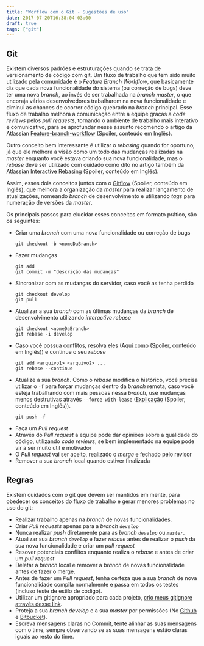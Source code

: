 ```yaml
---
title: "Worflow com o Git - Sugestões de uso"
date: 2017-07-20T16:38:04-03:00
draft: true
tags: ["git"]
---
```


## Git

Existem diversos padrões e estruturações quando se trata de versionamento de código com git. Um fluxo de trabalho que tem sido muito utilizado pela comunidade é o *Feature Branch Workflow*, que basicamente diz que cada nova funcionalidade do sistema (ou correção de bugs) deve ter uma nova *branch*, ao invés de ser trabalhada na *branch master*, o que encoraja vários desenvolvedores trabalharem na nova funcionalidade e diminui as chances de ocorrer código quebrado na *branch* principal. Esse fluxo de trabalho melhora a comunicação entre a equipe graças a *code reviews* pelos *pull requests*, tornando o ambiente de trabalho mais interativo e comunicativo, para se aprofundar nesse assunto recomendo o artigo da Atlassian [Feature-branch-workflow](https://www.atlassian.com/git/tutorials/comparing-workflows#feature-branch-workflow) (Spoiler, conteúdo em Inglês).

Outro conceito bem interessante é utilizar o *rebasing* quando for oportuno, já que ele melhora a visão como um todo das mudanças realizadas na *master* enquanto você estava criando sua nova funcionalidade, mas o *rebase* deve ser utilizado com cuidado como dito no artigo também da Atlassian [Interactive Rebasing](https://www.atlassian.com/git/tutorials/merging-vs-rebasing#the-golden-rule-of-rebasing) (Spoiler, conteúdo em Inglês).

Assim, esses dois conceitos juntos com o [Gitflow](https://www.atlassian.com/git/tutorials/comparing-workflows#gitflow-workflow) (Spoiler, conteúdo em Inglês), que melhora a organização da *master* para realizar lançamento de atualizações, nomeando *branch* de desenvolvimento e utilizando *tags* para numeração de versões da *master*.

Os principais passos para elucidar esses conceitos em formato prático, são os seguintes:

* Criar uma *branch* com uma nova funcionalidade ou correção de bugs
    ```
    git checkout -b <nomeDaBranch>
    ```
* Fazer mudanças
    ```
    git add
    git commit -m "descrição das mudanças"
    ```
* Sincronizar com as mudanças do servidor, caso você as tenha perdido
    ```
    git checkout develop
    git pull
    ```
* Atualizar a sua *branch* com as últimas mudanças da *branch* de desenvolvimento utilizando *interactive rebase*
    ```
    git checkout <nomeDaBranch>
    git rebase -i develop
    ```
* Caso você possua conflitos, resolva eles ([Aqui como](https://help.github.com/articles/resolving-a-merge-conflict-using-the-command-line/) (Spoiler, conteúdo em Inglês)) e continue o seu *rebase*
    ```
	git add <arquivo1> <arquivo2> ...
    git rebase --continue
    ```
* Atualize a sua *branch*. Como o *rebase* modifica o histórico, você precisa utilizar o `-f` para forçar mudanças dentro da *branch* remota, caso você esteja trabalhando com mais pessoas nessa *branch*, use mudanças menos destrutivas através `--force-with-lease` ([Explicação](https://developer.atlassian.com/blog/2015/04/force-with-lease/) (Spoiler, conteúdo em Inglês)).
    ```
    git push -f
    ```
* Faça um *Pull request*
* Através do *Pull request* a equipe pode dar opiniões sobre a qualidade do código, utilizando *code reviews*, se bem implementado na equipe pode vir a ser muito util e motivador
* O *Pull request* vai ser aceito, realizado o *merge* e fechado pelo revisor
* Remover a sua *branch* local quando estiver finalizada


## Regras
Existem cuidados com o git que devem ser mantidos em mente, para obedecer os conceitos do fluxo de trabalho e gerar menores problemas no uso do git:

* Realizar trabalho apenas na *branch* de novas funcionalidades.
* Criar *Pull requests* apenas para a *branch `develop`*
* Nunca realizar *push* diretamente para as *branch `develop`* ou *`master`*.
* Atualizar sua *branch `develop`* e fazer *rebase* antes de realizar o *push* da sua nova funcionalidade e criar um *pull request*
* Resover potenciais conflitos enquanto realiza o *rebase* e antes de criar um *pull request*
* Deletar a *branch* local e remover a *branch* de novas funcionalidade antes de fazer o merge.
* Antes de fazer um *Pull request*, tenha certeza que a sua *branch* de nova funcionalidade compila normalmente e passa em todos os testes (incluso teste de estilo de código).
* Utilizar um gitignore apropriado para cada projeto, [crio meus gitignore através desse link](https://www.gitignore.io/).
* Proteja a sua *branch develop* e a sua *master* por permissões (No [Github](https://help.github.com/articles/about-protected-branches/) e [Bitbucket](https://confluence.atlassian.com/bitbucketserver/using-branch-permissions-776639807.html)).
* Escreva mensagens claras no Commit, tente alinhar as suas mensagens com o time, sempre observando se as suas mensagens estão claras iguais ao resto do time.
